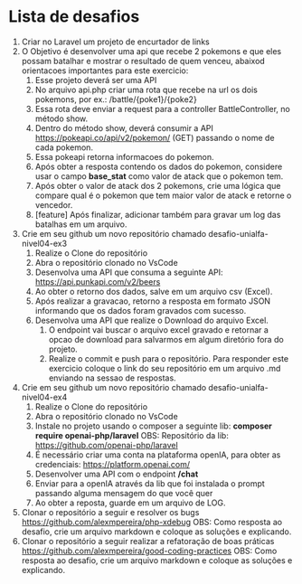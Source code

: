# Lista de desafios

1. Criar no Laravel um projeto de encurtador de links
2. O Objetivo é desenvolver uma api que recebe 2 pokemons e que eles possam batalhar e mostrar o resultado de quem venceu, abaixod orientacoes importantes para este exercicio:
    1. Esse projeto deverá ser uma API
    2. No arquivo api.php criar uma rota que recebe na url os dois pokemons, por ex.: /battle/{poke1}/{poke2}
    3. Essa rota deve enviar a request para a controller BattleController, no método show.
    4. Dentro do método show, deverá consumir a API https://pokeapi.co/api/v2/pokemon/ (GET) passando o nome de cada pokemon.
    5. Essa pokeapi retorna informacoes do pokemon.
    6. Após obter a resposta contendo os dados do pokemon, considere usar o campo **base_stat** como valor de atack que o pokemon tem.
    7. Após obter o valor de atack dos 2 pokemons, crie uma lógica que compare qual é o pokemon que tem maior valor de atack e retorne o vencedor.
    8. [feature] Após finalizar, adicionar também para gravar um log das batalhas em um arquivo.
3. Crie em seu github um novo repositório chamado desafio-unialfa-nivel04-ex3
    1. Realize o Clone do repositório
    2. Abra o repositório clonado no VsCode
    3. Desenvolva uma API que consuma a seguinte API: https://api.punkapi.com/v2/beers
    4. Ao obter o retorno dos dados, salve em um arquivo csv (Excel).
    5. Após realizar a gravacao, retorno a resposta em formato JSON informando que os dados foram gravados com sucesso.
    6. Desenvolva uma API que realize o Download do arquivo Excel.
        1. O endpoint vai buscar o arquivo excel gravado e retornar a opcao de download para salvarmos em algum diretório fora do projeto.
        2. Realize o commit e push para o repositório. Para responder este exercicio coloque o link do seu repositório em um arquivo .md enviando na sessao de respostas.
4. Crie em seu github um novo repositório chamado desafio-unialfa-nivel04-ex4
    1. Realize o Clone do repositório
    2. Abra o repositório clonado no VsCode
    3. Instale no projeto usando o composer a seguinte lib: **composer require openai-php/laravel**
        OBS: Repositório da lib: https://github.com/openai-php/laravel
    4. É necessário criar uma conta na plataforma openIA, para obter as credenciais: https://platform.openai.com/
    5. Desenvolver uma API com o endpoint **/chat**
    6. Enviar para a openIA através da lib que foi instalada o prompt passando alguma mensagem do que você quer
    7. Ao obter a reposta, guarde em um arquivo de LOG.
5. Clonar o repositório a seguir e resolver os bugs https://github.com/alexmpereira/php-xdebug
    OBS: Como resposta ao desafio, crie um arquivo markdown e coloque as soluções e explicando.
6. Clonar o repositório a seguir realizar a refatoração de boas práticas https://github.com/alexmpereira/good-coding-practices
    OBS: Como resposta ao desafio, crie um arquivo markdown e coloque as soluções e explicando.
